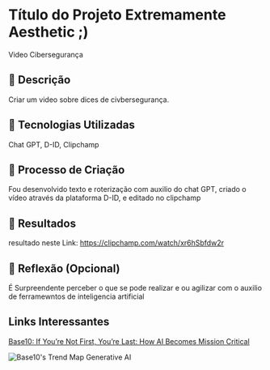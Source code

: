 
# Título do Projeto Extremamente Aesthetic ;)
Video Cibersegurança

## 📒 Descrição

Criar um video sobre dices de civbersegurança. 

## 🤖 Tecnologias Utilizadas

Chat GPT, D-ID, Clipchamp

## 🧐 Processo de Criação

Fou desenvolvido texto e roterização com auxilio do chat GPT, criado o vídeo através da plataforma D-ID, e editado no clipchamp

## 🚀 Resultados

resultado neste Link:
https://clipchamp.com/watch/xr6hSbfdw2r

## 💭 Reflexão (Opcional)
É Surpreendente perceber o que se pode realizar e ou agilizar com o auxilio de ferramewntos de inteligencia artificial


## Links Interessantes

[Base10: If You’re Not First, You’re Last: How AI Becomes Mission Critical](https://base10.vc/post/generative-ai-mission-critical/)

![Base10's Trend Map Generative AI](https://github.com/digitalinnovationone/lab-natty-or-not/assets/730492/f4df26e8-f8f7-4419-8252-c69d73ea930c)

